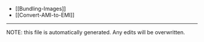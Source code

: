 * [[Bundling-Images]]
* [[Convert-AMI-to-EMI]]


*****
NOTE: this file is automatically generated. Any edits will be overwritten.
